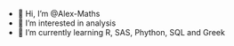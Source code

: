 - 👋 Hi, I’m @Alex-Maths
- 👀 I’m interested in analysis
- 🌱 I’m currently learning R, SAS, Phython, SQL and Greek

<!---
Alex-Maths/Alex-Maths is a ✨ special ✨ repository because its `README.md` (this file) appears on your GitHub profile.
You can click the Preview link to take a look at your changes.
--->

